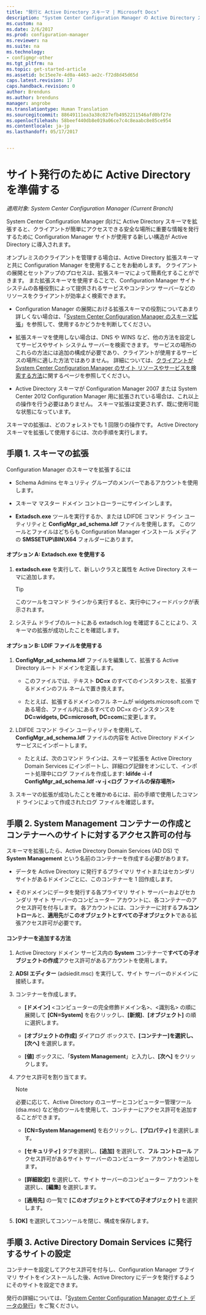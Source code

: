 ```yaml
---
title: "発行と Active Directory スキーマ | Microsoft Docs"
description: "System Center Configuration Manager の Active Directory スキーマを拡張して、クライアントの展開と構成のプロセスを簡略化します。"
ms.custom: na
ms.date: 2/6/2017
ms.prod: configuration-manager
ms.reviewer: na
ms.suite: na
ms.technology:
- configmgr-other
ms.tgt_pltfrm: na
ms.topic: get-started-article
ms.assetid: bc15ee7e-4d0a-4463-ae2c-f72d8d45d65d
caps.latest.revision: 17
caps.handback.revision: 0
author: Brenduns
ms.author: brenduns
manager: angrobe
ms.translationtype: Human Translation
ms.sourcegitcommit: 88649111ea3a38c027efb4952211546afd0bf27e
ms.openlocfilehash: 58beef440db8e019a06ce7c4c8eaabc8e85ce954
ms.contentlocale: ja-jp
ms.lasthandoff: 05/17/2017


---
```

# <a name="prepare-active-directory-for-site-publishing"></a>サイト発行のために Active Directory を準備する

*適用対象: System Center Configuration Manager (Current Branch)*

System Center Configuration Manager 向けに Active Directory スキーマを拡張すると、クライアントが簡単にアクセスできる安全な場所に重要な情報を発行するために Configuration Manager サイトが使用する新しい構造が Active Directory に導入されます。  

オンプレミスのクライアントを管理する場合は、Active Directory 拡張スキーマと共に Configuration Manager を使用することをお勧めします。 クライアントの展開とセットアップのプロセスは、拡張スキーマによって簡素化することができます。 また拡張スキーマを使用することで、Configuration Manager サイト システムの各種役割によって提供されるサービスやコンテンツ サーバーなどのリソースをクライアントが効率よく検索できます。  

-   Configuration Manager の展開における拡張スキーマの役割についてあまり詳しくない場合は、「[System Center Configuration Manager のスキーマ拡張](../../../core/plan-design/network/schema-extensions.md)」を参照して、使用するかどうかを判断してください。  

-   拡張スキーマを使用しない場合は、DNS や WINS など、他の方法を設定してサービスやサイト システム サーバーを検索できます。 サービスの場所のこれらの方法には追加の構成が必要であり、クライアントが使用するサービスの場所に適した方法ではありません。 詳細については、[クライアントが System Center Configuration Manager のサイト リソースやサービスを検索する方法](../../../core/plan-design/hierarchy/understand-how-clients-find-site-resources-and-services.md)に関するページを参照してください。  

-   Active Directory スキーマが Configuration Manager 2007 または System Center 2012 Configuration Manager 用に拡張されている場合は、これ以上の操作を行う必要はありません。 スキーマ拡張は変更されず、既に使用可能な状態になっています。  

スキーマの拡張は、どのフォレストでも 1 回限りの操作です。 Active Directory スキーマを拡張して使用するには、次の手順を実行します。  

## <a name="step-1-extend-the-schema"></a>手順 1. スキーマの拡張  
Configuration Manager のスキーマを拡張するには  

-   Schema Admins セキュリティ グループのメンバーであるアカウントを使用します。  

-   スキーマ マスター ドメイン コントローラーにサインインします。  

-   **Extadsch.exe** ツールを実行するか、または LDIFDE コマンド ライン ユーティリティと **ConfigMgr_ad_schema.ldf** ファイルを使用します。 このツールとファイルはどちらも Configuration Manager インストール メディアの **SMSSETUP\BIN\X64** フォルダーにあります。  

#### <a name="option-a-use-extadschexe"></a>オプション A: Extadsch.exe を使用する  

1.  **extadsch.exe** を実行して、新しいクラスと属性を Active Directory スキーマに追加します。  

    > [!TIP]  
    >  このツールをコマンド ラインから実行すると、実行中にフィードバックが表示されます。  

2.  システム ドライブのルートにある extadsch.log を確認することにより、スキーマの拡張が成功したことを確認します。  

#### <a name="option-b-use-the-ldif-file"></a>オプション B: LDIF ファイルを使用する  

1.  **ConfigMgr_ad_schema.ldf** ファイルを編集して、拡張する Active Directory ルート ドメインを定義します。  

    -   このファイルでは、テキスト **DC=x** のすべてのインスタンスを、拡張するドメインのフル ネームで置き換えます。  

    -   たとえば、拡張するドメインのフル ネームが widgets.microsoft.com である場合、ファイル内にあるすべての DC=x のインスタンスを **DC=widgets, DC=microsoft, DC=com**に変更します。  

2.  LDIFDE コマンド ライン ユーティリティを使用して、**ConfigMgr_ad_schema.ldf** ファイルの内容を Active Directory ドメイン サービスにインポートします。  

    -   たとえば、次のコマンド ラインは、スキーマ拡張を Active Directory Domain Services にインポートし、詳細ログ記録をオンにして、インポート処理中にログ ファイルを作成します: **ldifde -i -f ConfigMgr_ad_schema.ldf -v -j &lt;ログ ファイルの保存場所\>**  

3.  スキーマの拡張が成功したことを確かめるには、前の手順で使用したコマンド ラインによって作成されたログ ファイルを確認します。  

## <a name="step-2--create-the-system-management-container-and-grant-sites-permissions-to-the-container"></a>手順 2.  System Management コンテナーの作成とコンテナーへのサイトに対するアクセス許可の付与  
 スキーマを拡張したら、Active Directory Domain Services (AD DS) で **System Management** という名前のコンテナーを作成する必要があります。  

-   データを Active Directory に発行するプライマリ サイトまたはセカンダリ サイトがあるドメインごとに、このコンテナーを 1 回作成します。  

-   そのドメインにデータを発行する各プライマリ サイト サーバーおよびセカンダリ サイト サーバーのコンピューター アカウントに、各コンテナーのアクセス許可を付与します。 各アカウントには、コンテナーに対する**フルコントロール**と、**適用先**が**このオブジェクトとすべての子オブジェクト**である拡張アクセス許可が必要です。  

#### <a name="to-add-the-container"></a>コンテナーを追加する方法  

1.  Active Directory ドメイン サービス内の **System** コンテナーで**すべての子オブジェクトの作成**アクセス許可があるアカウントを使用します。  

2.  **ADSI エディター** (adsiedit.msc) を実行して、サイト サーバーのドメインに接続します。  

3.  コンテナーを作成します。  

    -   **[ドメイン]** &lt;コンピューターの完全修飾ドメイン名\>、&lt;識別名\> の順に展開して **[CN=System]** を右クリックし、**[新規]**、**[オブジェクト]** の順に選択します。  

    -   **[オブジェクトの作成]** ダイアログ ボックスで、**[コンテナー]**を選択し、**[次へ]** を選択します。  

    -   **[値]** ボックスに、「**System Management**」と入力し、**[次へ]** をクリックします。  

4.  アクセス許可を割り当てます。  

    > [!NOTE]  
    >  必要に応じて、Active Directory のユーザーとコンピューター管理ツール (dsa.msc) など他のツールを使用して、コンテナーにアクセス許可を追加することができます。  

    -   **[CN=System Management]** を右クリックし、**[プロパティ]** を選択します。  

    -   **[セキュリティ]** タブを選択し、**[追加]** を選択して、**フル コントロール** アクセス許可があるサイト サーバーのコンピューター アカウントを追加します。  

    -   **[詳細設定]** を選択して、サイト サーバーのコンピューター アカウントを選択し、**[編集]** を選択します。  

    -   **[適用先]** の一覧で **[このオブジェクトとすべての子オブジェクト]** を選択します。  

5.  **[OK]** を選択してコンソールを閉じ、構成を保存します。  

## <a name="step-3-set-up-sites-to-publish-to-active-directory-domain-services"></a>手順 3. Active Directory Domain Services に発行するサイトの設定  
 コンテナーを設定してアクセス許可を付与し、Configuration Manager プライマリ サイトをインストールした後、Active Directory にデータを発行するようにそのサイトを設定できます。  

 発行の詳細については、「[System Center Configuration Manager のサイト データの発行](../../../core/servers/deploy/configure/publish-site-data.md)」をご覧ください。  

